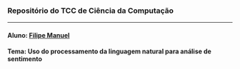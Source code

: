 ### Repositório do TCC de Ciência da Computação
___
#### Aluno: [Filipe Manuel](http://github.com/crfh0m3r)
#### Tema: Uso do processamento da linguagem natural para análise de sentimento
